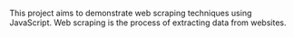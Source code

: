 This project aims to demonstrate web scraping techniques using JavaScript. Web scraping is the process of extracting data from websites.
